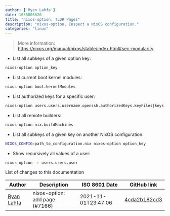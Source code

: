 ```yaml
---
author: ['Ryan Lahfa']
date: 1635806826
title: "nixos-option, TLDR Pages"
description: "nixos-option, Inspect a NixOS configuration."
categories: "linux"
---
```

> More information: <https://nixos.org/manual/nixos/stable/index.html#sec-modularity>.

- List all subkeys of a given option key:

```bash
nixos-option option_key
```

- List current boot kernel modules:

```bash
nixos-option boot.kernelModules
```

- List authorized keys for a specific user:

```bash
nixos-option users.users.username.openssh.authorizedKeys.keyFiles|keys
```

- List all remote builders:

```bash
nixos-option nix.buildMachines
```

- List all subkeys of a given key on another NixOS configuration:

```bash
NIXOS_CONFIG=path_to_configuration.nix nixos-option option_key
```

- Show recursively all values of a user:

```bash
nixos-option -r users.users.user
```
List of changes to this documentation


Author | Description | ISO 8601 Date | GitHub link
------|-----|-----|-----
[Ryan Lahfa](mailto:masterancpp@gmail.com) | nixos-option: add page (#7166) | 2021-11-01T23:47:06 | [4cda2b182cd3](https://github.com/tldr-pages/tldr/commit/4cda2b182cd314bf0234066bc54411451705551c)

